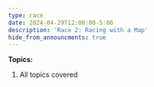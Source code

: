 ```yaml
---
type: race
date: 2024-04-29T12:00:00-5:00
description: 'Race 2: Racing with a Map'
hide_from_announcments: true
---
```

**Topics:**
1. All topics covered

